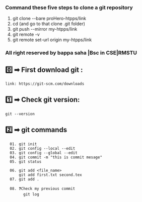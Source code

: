 
### Command these five steps to clone a git repository

1.  git clone --bare proHero-htpps/link
2.  cd (and go to that clone .git folder)
3.  git push --mirror my-htpps/link
4.  git remote -v
5.  git remote set-url origin my-htpps/link

### All right reserved by bappa saha |Bsc in CSE|RMSTU
       



## 0️⃣ ➡ First download git :
    link: https://git-scm.com/downloads

##  1️⃣ ➡  Check git version:
    git --version

##  2️⃣ ➡ git commands
        
      
      
      
      
      
      
      01. git init
      02. git config --local --edit
      03. git config --global --edit
      04. git commit -m "this is commit mesage"
      05. git status

      06. git add <file_name>
          git add first.txt second.tex
      07. git add .
      
      08. ❓Check my previous commit 
            git log 
